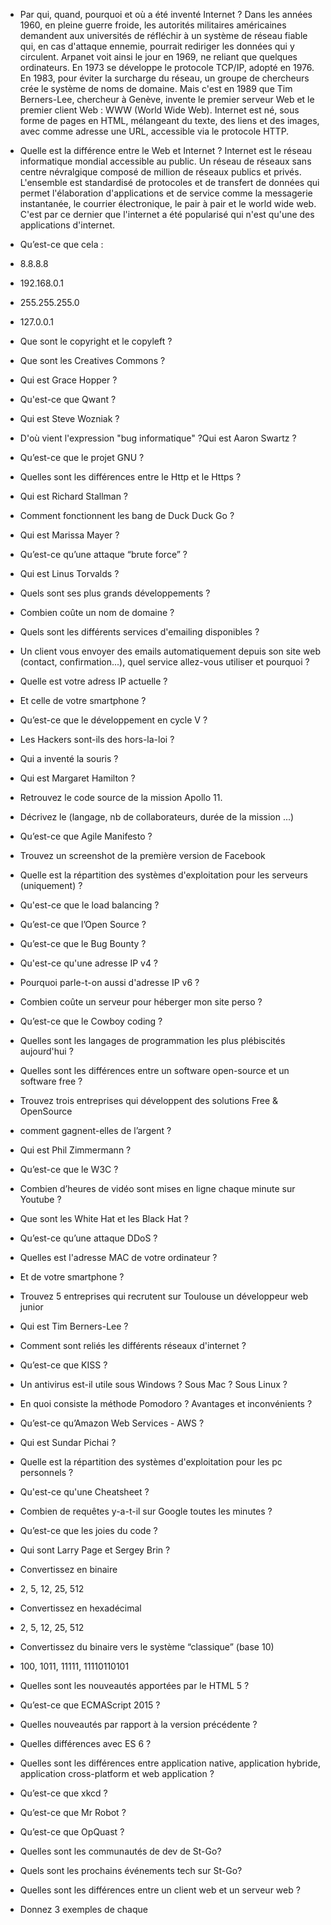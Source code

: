 - Par qui, quand, pourquoi et où a été inventé Internet ?
Dans les années 1960, en pleine guerre froide, les autorités militaires américaines demandent aux universités de réfléchir à un système de réseau fiable qui, en cas d'attaque ennemie, pourrait rediriger les données qui y circulent. Arpanet voit ainsi le jour en 1969, ne reliant que quelques ordinateurs. En 1973 se développe le protocole TCP/IP, adopté en 1976. En 1983, pour éviter la surcharge du réseau, un groupe de chercheurs crée le système de noms de domaine. Mais c'est en 1989 que Tim Berners-Lee, chercheur à Genève, invente le premier serveur Web et le premier client Web : WWW (World Wide Web). Internet est né, sous forme de pages en HTML, mélangeant du texte, des liens et des images, avec comme adresse une URL, accessible via le protocole HTTP.







- Quelle est la différence entre le Web et Internet ?
Internet est le réseau informatique mondial accessible au public. Un réseau de réseaux sans centre névralgique composé de million de réseaux publics et privés. L'ensemble est standardisé de protocoles et de transfert de données qui permet l'élaboration d'applications et de service comme la messagerie instantanée, le courrier électronique, le pair à pair et le world wide web. C'est par ce dernier que l'internet a été popularisé qui n'est qu'une des applications d'internet.







- Qu’est-ce que cela :
- 8.8.8.8
- 192.168.0.1
- 255.255.255.0
- 127.0.0.1
- Que sont le copyright et le copyleft ?
- Que sont les Creatives Commons ?
- Qui est Grace Hopper ?
- Qu'est-ce que Qwant ?
- Qui est Steve Wozniak ?
- D'où vient l'expression "bug informatique" ?Qui est Aaron Swartz ?
- Qu’est-ce que le projet GNU ?
- Quelles sont les différences entre le Http et le Https ?
- Qui est Richard Stallman ?
- Comment fonctionnent les bang de Duck Duck Go ?
- Qui est Marissa Mayer ?
- Qu’est-ce qu’une attaque “brute force” ?
- Qui est Linus Torvalds ?
- Quels sont ses plus grands développements ?
- Combien coûte un nom de domaine ?
- Quels sont les différents services d'emailing disponibles ?
- Un client vous envoyer des emails automatiquement depuis son site web (contact, confirmation...), quel service allez-vous utiliser et pourquoi ?
- Quelle est votre adress IP actuelle ?
- Et celle de votre smartphone ?
- Qu’est-ce que le développement en cycle V ?
- Les Hackers sont-ils des hors-la-loi ?
- Qui a inventé la souris ?
- Qui est Margaret Hamilton ?
- Retrouvez le code source de la mission Apollo 11.
- Décrivez le (langage, nb de collaborateurs, durée de la mission ...)
- Qu’est-ce que Agile Manifesto ?
- Trouvez un screenshot de la première version de Facebook
- Quelle est la répartition des systèmes d'exploitation pour les serveurs (uniquement) ?
- Qu'est-ce que le load balancing ?
- Qu’est-ce que l’Open Source ?
- Qu’est-ce que le Bug Bounty ?
- Qu'est-ce qu'une adresse IP v4 ?
- Pourquoi parle-t-on aussi d'adresse IP v6 ?
- Combien coûte un serveur pour héberger mon site perso ?
- Qu’est-ce que le Cowboy coding ?
- Quelles sont les langages de programmation les plus plébiscités aujourd'hui ?
- Quelles sont les différences entre un software open-source et un software free ?
- Trouvez trois entreprises qui développent des solutions Free & OpenSource
- comment gagnent-elles de l’argent ?
- Qui est Phil Zimmermann ?
- Qu’est-ce que le W3C ?
- Combien d’heures de vidéo sont mises en ligne chaque minute sur Youtube ?
- Que sont les White Hat et les Black Hat ?
- Qu’est-ce qu’une attaque DDoS ?
- Quelles est l'adresse MAC de votre ordinateur ?
- Et de votre smartphone ?
- Trouvez 5 entreprises qui recrutent sur Toulouse un développeur web junior
- Qui est Tim Berners-Lee ?
- Comment sont reliés les différents réseaux d'internet ?
- Qu’est-ce que KISS ?
- Un antivirus est-il utile sous Windows ? Sous Mac ? Sous Linux ?
- En quoi consiste la méthode Pomodoro ? Avantages et inconvénients ?
- Qu’est-ce qu’Amazon Web Services - AWS ?
- Qui est Sundar Pichai ?
- Quelle est la répartition des systèmes d'exploitation pour les pc personnels ?
- Qu'est-ce qu'une Cheatsheet ?
- Combien de requêtes y-a-t-il sur Google toutes les minutes ?
- Qu’est-ce que les joies du code ?
- Qui sont Larry Page et Sergey Brin ?
- Convertissez en binaire
- 2, 5, 12, 25, 512
- Convertissez en hexadécimal
- 2, 5, 12, 25, 512
- Convertissez du binaire vers le système “classique” (base 10)
- 100, 1011, 11111, 11110110101
- Quelles sont les nouveautés apportées par le HTML 5 ?
- Qu’est-ce que ECMAScript 2015 ?
- Quelles nouveautés par rapport à la version précédente ?
- Quelles différences avec ES 6 ?
- Quelles sont les différences entre application native, application hybride, application cross-platform et web application ?
- Qu’est-ce que xkcd ?
- Qu’est-ce que Mr Robot ?
- Qu’est-ce que OpQuast ?
- Quelles sont les communautés de dev de St-Go?
- Quels sont les prochains événements tech sur St-Go?
- Quelles sont les différences entre un client web et un serveur web ?
- Donnez 3 exemples de chaque



